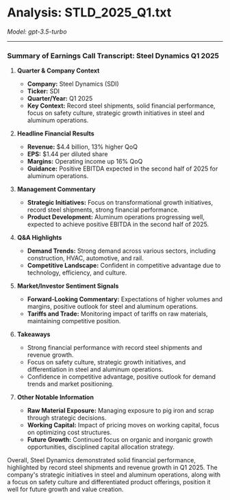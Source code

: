 # Analysis: STLD_2025_Q1.txt

*Model: gpt-3.5-turbo*

---

### Summary of Earnings Call Transcript: Steel Dynamics Q1 2025

1. **Quarter & Company Context**
   - **Company:** Steel Dynamics (SDI)
   - **Ticker:** SDI
   - **Quarter/Year:** Q1 2025
   - **Key Context:** Record steel shipments, solid financial performance, focus on safety culture, strategic growth initiatives in steel and aluminum operations.

2. **Headline Financial Results**
   - **Revenue:** $4.4 billion, 13% higher QoQ
   - **EPS:** $1.44 per diluted share
   - **Margins:** Operating income up 16% QoQ
   - **Guidance:** Positive EBITDA expected in the second half of 2025 for aluminum operations.

3. **Management Commentary**
   - **Strategic Initiatives:** Focus on transformational growth initiatives, record steel shipments, strong financial performance.
   - **Product Development:** Aluminum operations progressing well, expected to achieve positive EBITDA in the second half of 2025.

4. **Q&A Highlights**
   - **Demand Trends:** Strong demand across various sectors, including construction, HVAC, automotive, and rail.
   - **Competitive Landscape:** Confident in competitive advantage due to technology, efficiency, and culture.

5. **Market/Investor Sentiment Signals**
   - **Forward-Looking Commentary:** Expectations of higher volumes and margins, positive outlook for steel and aluminum operations.
   - **Tariffs and Trade:** Monitoring impact of tariffs on raw materials, maintaining competitive position.

6. **Takeaways**
   - Strong financial performance with record steel shipments and revenue growth.
   - Focus on safety culture, strategic growth initiatives, and differentiation in steel and aluminum operations.
   - Confidence in competitive advantage, positive outlook for demand trends and market positioning.

7. **Other Notable Information**
   - **Raw Material Exposure:** Managing exposure to pig iron and scrap through strategic decisions.
   - **Working Capital:** Impact of pricing moves on working capital, focus on optimizing cost structures.
   - **Future Growth:** Continued focus on organic and inorganic growth opportunities, disciplined capital allocation strategy.

Overall, Steel Dynamics demonstrated solid financial performance, highlighted by record steel shipments and revenue growth in Q1 2025. The company's strategic initiatives in steel and aluminum operations, along with a focus on safety culture and differentiated product offerings, position it well for future growth and value creation.